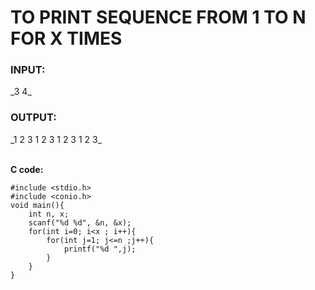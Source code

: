 <h1>TO PRINT SEQUENCE FROM 1 TO N FOR X TIMES</h1>

<h3>INPUT:</h3>
_3 4_

<h3>OUTPUT:</h3>
_1 2 3 1 2 3 1 2 3 1 2 3_
<br>
<br>

**C code:**
```
#include <stdio.h>
#include <conio.h>
void main(){
    int n, x;
    scanf("%d %d", &n, &x);
    for(int i=0; i<x ; i++){
        for(int j=1; j<=n ;j++){
            printf("%d ",j);
        }
    }
}
```

